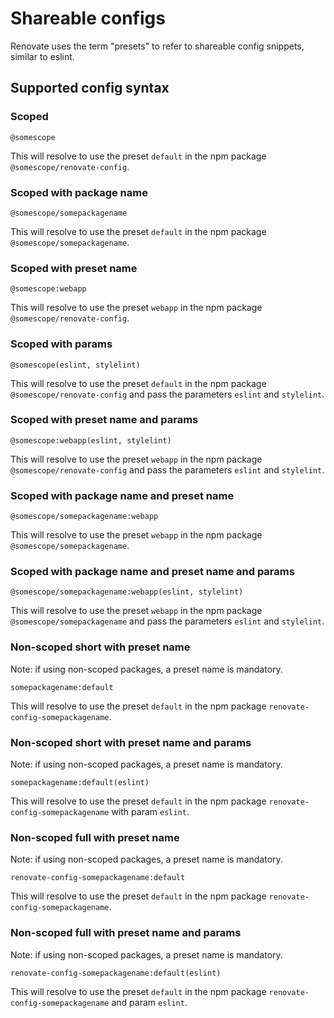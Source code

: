 # Shareable configs

Renovate uses the term "presets" to refer to shareable config snippets, similar to eslint.

## Supported config syntax

### Scoped

```
@somescope
```

This will resolve to use the preset `default` in the npm package `@somescope/renovate-config`.

### Scoped with package name

```
@somescope/somepackagename
```

This will resolve to use the preset `default` in the npm package `@somescope/somepackagename`.

### Scoped with preset name

```
@somescope:webapp
```

This will resolve to use the preset `webapp` in the npm package `@somescope/renovate-config`.

### Scoped with params

```
@somescope(eslint, stylelint)
```

This will resolve to use the preset `default` in the npm package `@somescope/renovate-config` and pass the parameters `eslint` and `stylelint`.

### Scoped with preset name and params

```
@somescope:webapp(eslint, stylelint)
```

This will resolve to use the preset `webapp` in the npm package `@somescope/renovate-config` and pass the parameters `eslint` and `stylelint`.

### Scoped with package name and preset name

```
@somescope/somepackagename:webapp
```

This will resolve to use the preset `webapp` in the npm package `@somescope/somepackagename`.

### Scoped with package name and preset name and params

```
@somescope/somepackagename:webapp(eslint, stylelint)
```

This will resolve to use the preset `webapp` in the npm package `@somescope/somepackagename` and pass the parameters `eslint` and `stylelint`.

### Non-scoped short with preset name

Note: if using non-scoped packages, a preset name is mandatory.

```
somepackagename:default
```

This will resolve to use the preset `default` in the npm package `renovate-config-somepackagename`.

### Non-scoped short with preset name and params

Note: if using non-scoped packages, a preset name is mandatory.

```
somepackagename:default(eslint)
```

This will resolve to use the preset `default` in the npm package `renovate-config-somepackagename` with param `eslint`.

### Non-scoped full with preset name

Note: if using non-scoped packages, a preset name is mandatory.

```
renovate-config-somepackagename:default
```

This will resolve to use the preset `default` in the npm package `renovate-config-somepackagename`.

### Non-scoped full with preset name and params

Note: if using non-scoped packages, a preset name is mandatory.

```
renovate-config-somepackagename:default(eslint)
```

This will resolve to use the preset `default` in the npm package `renovate-config-somepackagename` and param `eslint`.
